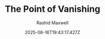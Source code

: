 ---
title: "The Point of Vanishing"
date: "2025-08-16T19:43:17.427Z"
author: "Rashid Maxwell"
read_year: "NO"
recommendation: '3'
url: /bookshelf/the-point-of-vanishing
---